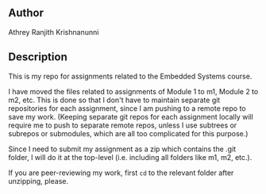 Author
------
Athrey Ranjith Krishnanunni

Description
-----------
This is my repo for assignments related to the Embedded Systems course.

I have moved the files related to assignments of Module 1 to m1, Module 2 to m2, etc. This is done so that I don't have to maintain separate git repositories for each assignment, since I am pushing to a remote repo to save my work. (Keeping separate git repos for each assignment locally will require me to push to separate remote repos, unless I use subtrees or subrepos or submodules, which are all too complicated for this purpose.)

Since I need to submit my assignment as a zip which contains the .git folder, I will do it at the top-level (i.e. including all folders like m1, m2, etc.).

If you are peer-reviewing my work, first `cd` to the relevant folder after unzipping, please.
